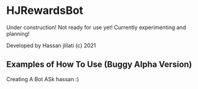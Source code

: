 # HJRewardsBot

Under construction! Not ready for use yet! Currently experimenting and planning!

Developed by Hassan jlilati (c) 2021

## Examples of How To Use (Buggy Alpha Version)

Creating A Bot
ASk hassan :)
 